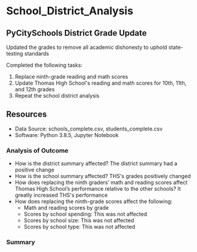 # School_District_Analysis

## PyCitySchools District Grade Update
Updated the grades to remove all academic dishonesty to uphold state-testing standards

Completed the following tasks:
1. Replace ninth-grade reading and math scores
2. Update Thomas High School's reading and math scores for 10th, 11th, and 12th grades
3. Repeat the school district analysis

## Resources
- Data Source: schools_complete.csv, students_complete.csv
- Software: Python 3.8.5, Jupyter Notebook

### Analysis of Outcome
- How is the district summary affected? The district summary had a positive change
- How is the school summary affected? THS's grades positively changed
- How does replacing the ninth graders’ math and reading scores affect Thomas High School’s performance relative to the other schools? It greatly increased THS's performance
- How does replacing the ninth-grade scores affect the following:
  - Math and reading scores by grade
  - Scores by school spending: This was not affected
  - Scores by school size: This was not affected
  - Scores by school type: This was not affected

### Summary
